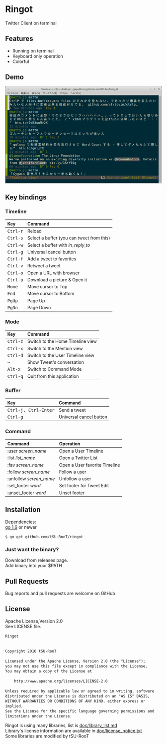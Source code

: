 # Ringot
Twitter Client on terminal  

## Features

* Running on terminal
* Keyboard only operation
* Colorful

## Demo

![Demo](doc/pict/demo01.gif)

## Key bindings

### Timeline

|Key|Command|
|:---|:---|
|<kbd>Ctrl-r</kbd>|Reload|
|<kbd>Ctrl-s</kbd>|Select a buffer (you can tweet from this) |
|<kbd>Ctrl-w</kbd>|Select a buffer with *in_reply_to* |
|<kbd>Ctrl-g</kbd>|Universal cancel button |
|<kbd>Ctrl-f</kbd>|Add a tweet to favorites|
|<kbd>Ctrl-v</kbd>|Retweet a tweet|
|<kbd>Ctrl-o</kbd>|Open a URL with browser|
|<kbd>Ctrl-p</kbd>|Download a picture & Open it|
|<kbd>Home</kbd>|Move cursor to Top|
|<kbd>End</kbd> |Move cursor to Bottom|
|<kbd>PgUp</kbd>|Page Up|
|<kbd>PgDn</kbd>|Page Down|

### Mode
|Key|Command|
|:---|:---|
|<kbd>Ctrl-z</kbd>|Switch to the Home Timeline view |
|<kbd>Ctrl-x</kbd>|Switch to the Mention view |
|<kbd>Ctrl-d</kbd>|Switch to the User Timeline view |
|<kbd>→</kbd>|Show Tweet's conversation |
|<kbd>Alt-x</kbd>|Switch to Command Mode |
|<kbd>Ctrl-q</kbd>|Quit from this application |

### Buffer
|Key|Command|
|:---|:---|
|<kbd>Ctrl-j, Ctrl-Enter</kbd>|Send a tweet |
|<kbd>Ctrl-g</kbd>|Universal cancel button |

### Command
|Command|Operation|
|:---|:---|
|:user *screen_name*|Open a User Timeline |
|:list *list_name*|Open a Twitter List |
|:fav *screen_name*|Open a User favorite Timeline |
|:follow *screen_name*|Follow a user|
|:unfollow *screen_name*|Unfollow a user|
|:set_footer *word*|Set footer for Tweet Edit|
|:unset_footer *word*|Unset footer|

## Installation
Dependencies:  
[go 1.6](https://golang.org/) or newer

```
$ go get github.com/tSU-RooT/ringot
```

### Just want the binary?
Download from releases page.  
Add binary into your $PATH  

## Pull Requests
Bug reports and pull requests are welcome on GitHub

## License
Apache License,Version 2.0  
See LICENSE file.  

```
Ringot


Copyright 2016 tSU-RooT

Licensed under the Apache License, Version 2.0 (the "License");
you may not use this file except in compliance with the License.
You may obtain a copy of the License at

    http://www.apache.org/licenses/LICENSE-2.0

Unless required by applicable law or agreed to in writing, software
distributed under the License is distributed on an "AS IS" BASIS,
WITHOUT WARRANTIES OR CONDITIONS OF ANY KIND, either express or implied.
See the License for the specific language governing permissions and
limitations under the License.
```

Ringot is using many libraries, list is [doc/library_list.md](doc/library_list.md)  
Library's license information are available in [doc/license_notice.txt](doc/license_notice.txt)  
Some libraries are modified by tSU-RooT  
